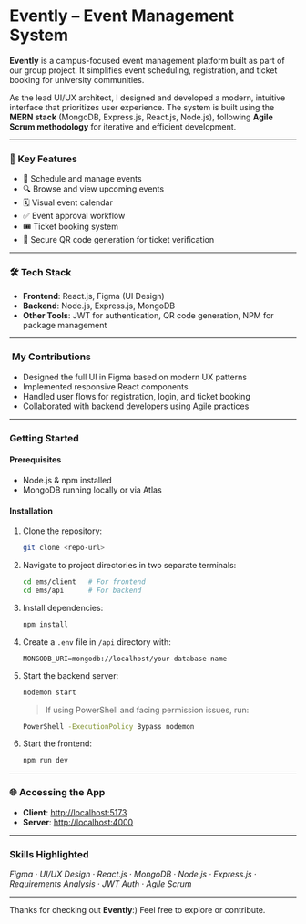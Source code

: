 # **Evently – Event Management System**

**Evently** is a campus-focused event management platform built as part of our group project. It simplifies event scheduling, registration, and ticket booking for university communities.

As the lead UI/UX architect, I designed and developed a modern, intuitive interface that prioritizes user experience. The system is built using the **MERN stack** (MongoDB, Express.js, React.js, Node.js), following **Agile Scrum methodology** for iterative and efficient development.

---

### 🧩 Key Features

* 📅 Schedule and manage events
* 🔍 Browse and view upcoming events
* 🗓️ Visual event calendar
* ✅ Event approval workflow
* 🎟️ Ticket booking system
* 🔐 Secure QR code generation for ticket verification

---

### 🛠 **Tech Stack**

* **Frontend**: React.js, Figma (UI Design)
* **Backend**: Node.js, Express.js, MongoDB
* **Other Tools**: JWT for authentication, QR code generation, NPM for package management

---

###  **My Contributions**

* Designed the full UI in Figma based on modern UX patterns
* Implemented responsive React components
* Handled user flows for registration, login, and ticket booking
* Collaborated with backend developers using Agile practices

---

### Getting Started

#### **Prerequisites**

* Node.js & npm installed
* MongoDB running locally or via Atlas

#### **Installation**

1. Clone the repository:

   ```bash
   git clone <repo-url>
   ```

2. Navigate to project directories in two separate terminals:

   ```bash
   cd ems/client   # For frontend
   cd ems/api      # For backend
   ```

3. Install dependencies:

   ```bash
   npm install
   ```

4. Create a `.env` file in `/api` directory with:

   ```env
   MONGODB_URI=mongodb://localhost/your-database-name
   ```

5. Start the backend server:

   ```bash
   nodemon start
   ```

   > If using PowerShell and facing permission issues, run:

   ```bash
   PowerShell -ExecutionPolicy Bypass nodemon
   ```

6. Start the frontend:

   ```bash
   npm run dev
   ```

---

### 🌐 **Accessing the App**

* **Client**: [http://localhost:5173](http://localhost:5173)
* **Server**: [http://localhost:4000](http://localhost:4000)

---

### Skills Highlighted

*Figma · UI/UX Design · React.js · MongoDB · Node.js · Express.js · Requirements Analysis · JWT Auth · Agile Scrum*

---

Thanks for checking out **Evently**:)
Feel free to explore or contribute.
